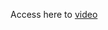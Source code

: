 Access here to [video](https://drive.google.com/file/d/12sKjrU8z_V8yNfX9-JG8v5KCNofpwUvg/view?usp=sharing)
